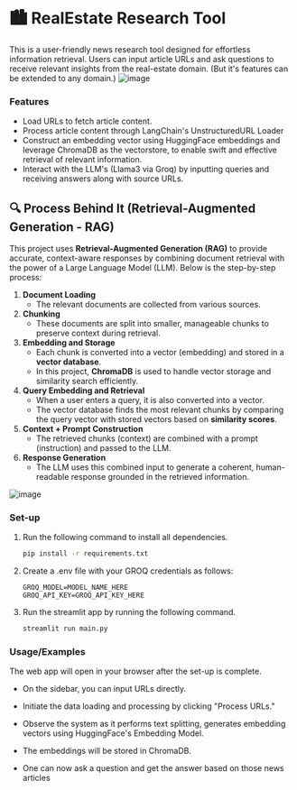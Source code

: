 # 🏙️ **RealEstate Research Tool**

This is a user-friendly news research tool designed for effortless information retrieval. Users can input article URLs and ask questions to receive relevant insights from the real-estate domain. (But it's features can be extended to any domain.)
![image](https://github.com/user-attachments/assets/8eedc948-2768-4138-9541-6f697b6e332d)


### Features

- Load URLs to fetch article content.
- Process article content through LangChain's UnstructuredURL Loader
- Construct an embedding vector using HuggingFace embeddings and leverage ChromaDB as the vectorstore, to enable swift and effective retrieval of relevant information.
- Interact with the LLM's (Llama3 via Groq) by inputting queries and receiving answers along with source URLs.

## 🔍 Process Behind It (Retrieval-Augmented Generation - RAG)
This project uses **Retrieval-Augmented Generation (RAG)** to provide accurate, context-aware responses by combining document retrieval with the power of a Large Language Model (LLM). Below is the step-by-step process:
1. **Document Loading**  
   * The relevant documents are collected from various sources.
2. **Chunking**  
   * These documents are split into smaller, manageable chunks to preserve context during retrieval.
3. **Embedding and Storage**  
   * Each chunk is converted into a vector (embedding) and stored in a **vector database**.  
   * In this project, **ChromaDB** is used to handle vector storage and similarity search efficiently.
4. **Query Embedding and Retrieval**  
   * When a user enters a query, it is also converted into a vector.  
   * The vector database finds the most relevant chunks by comparing the query vector with stored vectors based on **similarity scores**.
5. **Context + Prompt Construction**  
   * The retrieved chunks (context) are combined with a prompt (instruction) and passed to the LLM.
6. **Response Generation**  
   * The LLM uses this combined input to generate a coherent, human-readable response grounded in the retrieved information.

  ![image](https://github.com/user-attachments/assets/3df2e611-3487-4f82-9b6e-9608b0ec4932)



### Set-up

1. Run the following command to install all dependencies. 

    ```bash
    pip install -r requirements.txt
    ```

2. Create a .env file with your GROQ credentials as follows:
    ```text
    GROQ_MODEL=MODEL_NAME_HERE
    GROQ_API_KEY=GROQ_API_KEY_HERE
    ```

3. Run the streamlit app by running the following command.

    ```bash
    streamlit run main.py
    ```


### Usage/Examples

The web app will open in your browser after the set-up is complete.

- On the sidebar, you can input URLs directly.

- Initiate the data loading and processing by clicking "Process URLs."

- Observe the system as it performs text splitting, generates embedding vectors using HuggingFace's Embedding Model.

- The embeddings will be stored in ChromaDB.

- One can now ask a question and get the answer based on those news articles


</br>
